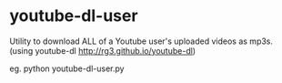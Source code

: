 youtube-dl-user
===============

Utility to download ALL of a Youtube user's uploaded videos as mp3s.
(using youtube-dl http://rg3.github.io/youtube-dl)

eg. python youtube-dl-user.py
